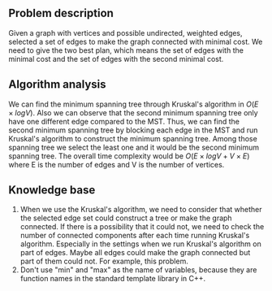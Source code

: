 ## Problem description

Given a graph with vertices and possible undirected, weighted edges, selected a set of edges to make the graph connected with minimal cost. We need to give the two best plan, which means the set of edges with the minimal cost and the set of edges with the second minimal cost.

## Algorithm analysis

We can find the minimum spanning tree through Kruskal's algorithm in $O(E \times logV)$.
Also we can observe that the second minimum spanning tree only have one different edge compared to the MST.
Thus, we can find the second minimum spanning tree by blocking each edge in the MST and run Kruskal's algorithm to construct the minimum spanning tree. Among those spanning tree we select the least one and it would be the second minimum spanning tree.
The overall time complexity would be $O(E \times logV + V \times E)$ where E is the number of edges and V is the number of vertices.

## Knowledge base

1. When we use the Kruskal's algorithm, we need to consider that whether the selected edge set could construct a tree or make the graph connected. If there is a possibility that it could not, we need to check the number of connected components after each time running Kruskal's algorithm.
   Especially in the settings when we run Kruskal's algorithm on part of edges. Maybe all edges could make the graph connected but part of them could not. For example, this problem.
2. Don't use "min" and "max" as the name of variables, because they are function names in the standard template library in C++.